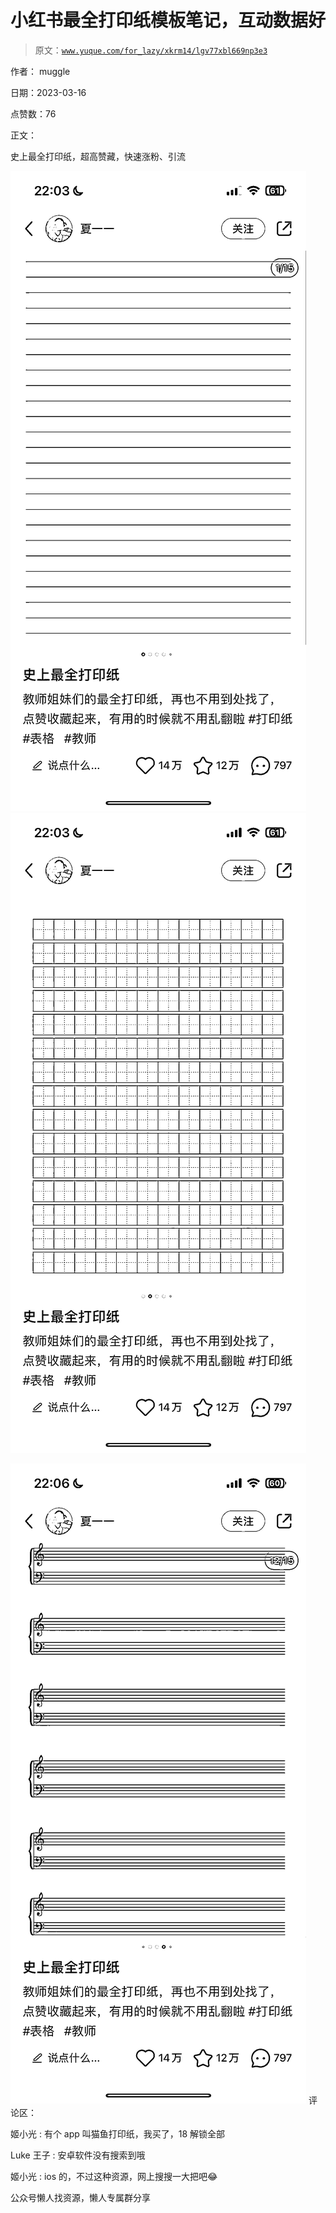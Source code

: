 # 小红书最全打印纸模板笔记，互动数据好

> 原文：[`www.yuque.com/for_lazy/xkrm14/lgv77xbl669np3e3`](https://www.yuque.com/for_lazy/xkrm14/lgv77xbl669np3e3)



作者： muggle



日期：2023-03-16



点赞数：76

<ne-hole id="u985e65b7" data-lake-id="u985e65b7">

正文：



史上最全打印纸，超高赞藏，快速涨粉、引流



![](img/1701428809d82d373b6099b51afc22f2.png)  <ne-p id="ue27a5d60" data-lake-id="ue27a5d60">![](img/81be7f85a8fb932f02cca7b53ecaf119.png)



![](img/968fde7afce6d940ed33fd9801168127.png)  <ne-hole id="u66ed84ec" data-lake-id="u66ed84ec"><ne-p id="uc642834a" data-lake-id="uc642834a">评论区：



姬小光 : 有个 app 叫猫鱼打印纸，我买了，18 解锁全部



Luke 王子 : 安卓软件没有搜索到哦



姬小光 : ios 的，不过这种资源，网上搜搜一大把吧😂

<ne-hole id="ud093e600" data-lake-id="ud093e600">

公众号懒人找资源，懒人专属群分享

</ne-hole></ne-hole></ne-p></ne-p></ne-hole>